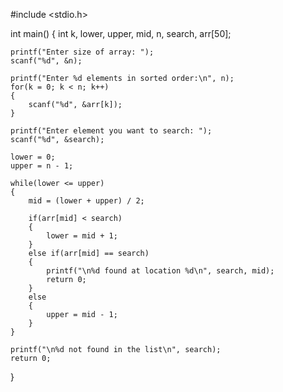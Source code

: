 #include <stdio.h>

int main()
{
    int k, lower, upper, mid, n, search, arr[50];

    printf("Enter size of array: ");
    scanf("%d", &n);

    printf("Enter %d elements in sorted order:\n", n);
    for(k = 0; k < n; k++)
    {
        scanf("%d", &arr[k]);
    }

    printf("Enter element you want to search: ");
    scanf("%d", &search);

    lower = 0;
    upper = n - 1;

    while(lower <= upper)
    {
        mid = (lower + upper) / 2;

        if(arr[mid] < search)
        {
            lower = mid + 1;
        }
        else if(arr[mid] == search)
        {
            printf("\n%d found at location %d\n", search, mid);
            return 0;
        }
        else
        {
            upper = mid - 1;
        }
    }

    printf("\n%d not found in the list\n", search);
    return 0;
}
